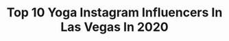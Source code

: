 ---
title: Top 10 Yoga Instagram Influencers In Las Vegas In 2020
description: >-
  Find top yoga Instagram influencers in Las Vegas in 2020. Most popular hashtags: #yoga #summervibes #lasvegas #flowers.
platform: Instagram
profiles:
  - username: "anna_ivaseva"
    fullname: >-
      Anna Ivaseva
    location: "United States"
    followers: 27511
    engagement: 555
    commentsToLikes: 0.015144
    id: ck8t0g926ryl50j78e5dubucd
    verified: false
    hashtags: "#youandme, #headspace, #tourlife, #fineart"
  - username: "soulmatesbroadcast"
    fullname: >-
      Claudia & Abbey | Travel
    location: "United States"
    followers: 6148
    engagement: 551
    commentsToLikes: 0.049565
    id: ckaorh6s5n77o0i78bywz4px0
    verified: false
    hashtags: "#jaspernationalpark, #canadianbloggers, #rockiemountains, #mauiphotographer"
  - username: "alfonsoherrero"
    fullname: >-
      Alfonso Herrero
    location: "United States"
    followers: 158225
    engagement: 430
    commentsToLikes: 0.015159
    id: ck5pz1cfeys8s0i1126a11b1s
    verified: false
    hashtags: "#huaweiappjourney, #cake, #springvibes, #brownie"
  - username: "thejordansoto"
    fullname: >-
      Jordan Soto 🔵
    location: "United States"
    followers: 15699
    engagement: 315
    commentsToLikes: 0.098722
    id: ck8t8q5zklcmf0j78mn6ikgpr
    verified: false
    hashtags: "#farmlife, #wildlife, #wipes, #country"
  - username: "sunnylanelive"
    fullname: >-
      Sunny Lane
    location: "United States"
    followers: 182989
    engagement: 162
    commentsToLikes: 0.023860
    id: ck8t0ksa8sedg0j788udjbcra
    verified: false
    hashtags: "#letsgo, #superheroday, #memorialdayweeken, #lovers"
  - username: "nourishednatasha"
    fullname: >-
      The Nourishment Coach ✨
    location: "United States"
    followers: 74062
    engagement: 238
    commentsToLikes: 0.031479
    id: ck5ccf8xqh91d0i11uty4w4o0
    verified: false
    hashtags: "#breatheitin, #cyrvyblogger, #flexible, #fullmoonvibes"
  - username: "rantnv"
    fullname: >-
      Rick Anthony
    location: "United States"
    followers: 12737
    engagement: 910
    commentsToLikes: 0.045723
    id: ck8syq6f2lkxr0j78vrsbassh
    verified: false
    hashtags: "#milkyway, #longexposure, #sincity, #vegasnightlife"
  - username: "keytoyoga"
    fullname: >-
      Key to Yoga🔑
    location: "United States"
    followers: 39348
    engagement: 205
    commentsToLikes: 0.012539
    id: ck6u7yq8zofn40j717glh77vz
    verified: false
    hashtags: "#yogagirls, #lockdowndiaries, #worldofyoga, #athomeyoga"
  - username: "theblondetravelsx0"
    fullname: >-
      JAMIE RIVERO  | Philly Blogger
    location: "United States"
    followers: 20192
    engagement: 308
    commentsToLikes: 0.158448
    id: ck6tvd4a1ljt30j71pwjlidnd
    verified: false
    hashtags: "#briogeo, #yoga, #alpinebabes, #travelinspo"
  - username: "haareozawa"
    fullname: >-
      Krystal Ozawa💖小澤 晴☀️
    location: "United States"
    followers: 2383
    engagement: 864
    commentsToLikes: 0.081809
    id: ck8ta89qrqtfb0j780xtji2ye
    verified: false
    hashtags: "#goodvibes, #pink, #flowers, #beautyblog"
---